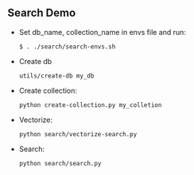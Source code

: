 
## Search Demo 
- Set db_name, collection_name in envs file and run:

    ```$ . ./search/search-envs.sh```
- Create db
    
    ```utils/create-db my_db```
- Create collection: 

    ```python create-collection.py my_colletion```
- Vectorize:

    ```python search/vectorize-search.py```
- Search: 

    ```python search/search.py```